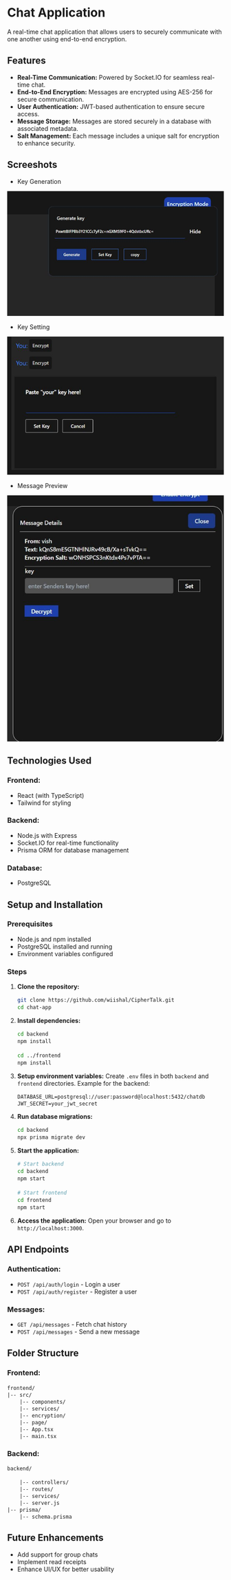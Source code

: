 # Chat Application


A real-time chat application that allows users to securely communicate with one another using end-to-end encryption.

## Features

- **Real-Time Communication:** Powered by Socket.IO for seamless real-time chat.
- **End-to-End Encryption:** Messages are encrypted using AES-256 for secure communication.
- **User Authentication:** JWT-based authentication to ensure secure access.
- **Message Storage:** Messages are stored securely in a database with associated metadata.
- **Salt Management:** Each message includes a unique salt for encryption to enhance security.


## Screeshots 
- Key Generation
  
![Chat App Preview](frontend/public/cp.jfif)
  
- Key Setting
  
![Chat App Preview](frontend/public/cp1.jfif)

- Message Preview 
  
![Chat App Preview](frontend/public/cp3.jpg)
  
  
## Technologies Used

### Frontend:
- React (with TypeScript)
- Tailwind for styling

### Backend:
- Node.js with Express
- Socket.IO for real-time functionality
- Prisma ORM for database management

### Database:
- PostgreSQL

## Setup and Installation

### Prerequisites
- Node.js and npm installed
- PostgreSQL installed and running
- Environment variables configured

### Steps

1. **Clone the repository:**
   ```bash
   git clone https://github.com/wiishal/CipherTalk.git
   cd chat-app
   ```

2. **Install dependencies:**
   ```bash
   cd backend
   npm install

   cd ../frontend
   npm install
   ```

3. **Setup environment variables:**
   Create `.env` files in both `backend` and `frontend` directories. Example for the backend:
   ```env
   DATABASE_URL=postgresql://user:password@localhost:5432/chatdb
   JWT_SECRET=your_jwt_secret
   ```

4. **Run database migrations:**
   ```bash
   cd backend
   npx prisma migrate dev
   ```

5. **Start the application:**
   ```bash
   # Start backend
   cd backend
   npm start

   # Start frontend
   cd frontend
   npm start
   ```

6. **Access the application:**
   Open your browser and go to `http://localhost:3000`.

## API Endpoints

### Authentication:
- `POST /api/auth/login` - Login a user
- `POST /api/auth/register` - Register a user

### Messages:
- `GET /api/messages` - Fetch chat history
- `POST /api/messages` - Send a new message

## Folder Structure

### Frontend:
```
frontend/
|-- src/
    |-- components/
    |-- services/
    |-- encryption/
    |-- page/
    |-- App.tsx
    |-- main.tsx
```

### Backend:
```
backend/

    |-- controllers/
    |-- routes/
    |-- services/
    |-- server.js
|-- prisma/
    |-- schema.prisma
```

## Future Enhancements
- Add support for group chats
- Implement read receipts
- Enhance UI/UX for better usability



